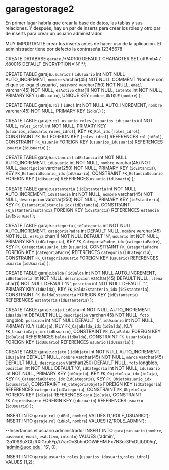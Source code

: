 # garagestorage2

En primer lugar habría que crear la base de datos, las tablas y sus relaciones. Y después, hay un par de inserts para crear los roles y 
otro par de inserts para crear un usuario administrador.

MUY IMPORTANTE crear los inserts antes de hacer uso de la aplicación.
El administrador tiene por defecto la contraseña 12345678


CREATE DATABASE `garaje` /*!40100 DEFAULT CHARACTER SET utf8mb4 */ /*!80016 DEFAULT ENCRYPTION='N' */;

CREATE TABLE garaje.`usuario2` (
  `idUsuario` int NOT NULL AUTO_INCREMENT,
  `nombre` varchar(45) NOT NULL COMMENT 'Nombre con el que se loga el usuario',
  `password` varchar(150) NOT NULL,
  `email` varchar(45) NOT NULL,
  `esActivo` char(1) NOT NULL,
  `intento` int NOT NULL,
  PRIMARY KEY (`idUsuario`),
  UNIQUE KEY `nombre_UNIQUE` (`nombre`)
);

CREATE TABLE garaje.`rol` (
  `idRol` int NOT NULL AUTO_INCREMENT,
  `nombre` varchar(45) NOT NULL,
  PRIMARY KEY (`idRol`)
);

CREATE TABLE garaje.`rol` .`usuario_roles` (
  `usuarios_idusuario` int NOT NULL,
  `roles_idrol` int NOT NULL,
  PRIMARY KEY (`usuarios_idusuario`,`roles_idrol`),
  KEY `FK_Rol_idx` (`roles_idrol`),
  CONSTRAINT `FK_Rol` FOREIGN KEY (`roles_idrol`) REFERENCES `rol` (`idRol`),
  CONSTRAINT `FK_Usuario` FOREIGN KEY (`usuarios_idusuario`) REFERENCES `usuario` (`idUsuario`)
);

CREATE TABLE garaje.`estancia` (
  `idEstancia` int NOT NULL AUTO_INCREMENT,
  `idUsuario` int NOT NULL,
  `nombre` varchar(45) NOT NULL,
  `descripcion` varchar(250) NOT NULL,
  PRIMARY KEY (`idEstancia`),
  KEY `FK_EstanciaUsuario_idx` (`idUsuario`),
  CONSTRAINT `FK_EstanciaUsuario` FOREIGN KEY (`idUsuario`) REFERENCES `usuario` (`idUsuario`)
);

CREATE TABLE garaje.`estanteria` (
  `idEstanteria` int NOT NULL AUTO_INCREMENT,
  `idEstancia` int NOT NULL,
  `nombre` varchar(45) NOT NULL,
  `descripcion` varchar(250) NOT NULL,
  PRIMARY KEY (`idEstanteria`),
  KEY `FK_EstanteriaEstancia_idx` (`idEstancia`),
  CONSTRAINT `FK_EstanteriaEstancia` FOREIGN KEY (`idEstancia`) REFERENCES `estancia` (`idEstancia`)
); 

CREATE TABLE garaje.`categoria` (
  `idCategoria` int NOT NULL AUTO_INCREMENT,
  `categoriaPadre` int DEFAULT NULL,
  `nombre` varchar(45) NOT NULL,
  `esFija` char(1) NOT NULL DEFAULT 'N',
  `usuario` int NOT NULL,
  PRIMARY KEY (`idCategoria`),
  KEY `FK_CategoriaPadre_idx` (`categoriaPadre`),
  KEY `FK_CategoriaUsuario_idx` (`usuario`),
  CONSTRAINT `FK_CategoriaPadre` FOREIGN KEY (`categoriaPadre`) REFERENCES `categoria` (`idCategoria`),
  CONSTRAINT `FK_CategoriaUsuario` FOREIGN KEY (`usuario`) REFERENCES `usuario` (`idUsuario`)
);

CREATE TABLE garaje.`balda` (
  `idBalda` int NOT NULL AUTO_INCREMENT,
  `idEstanteria` int NOT NULL,
  `descripcion` varchar(45) DEFAULT NULL,
  `llena` char(1) NOT NULL DEFAULT 'N',
  `posicion` int NOT NULL DEFAULT '1',
  PRIMARY KEY (`idBalda`),
  KEY `FK_BaldaEstanteria_idx` (`idEstanteria`),
  CONSTRAINT `FK_BaldaEstanteria` FOREIGN KEY (`idEstanteria`) REFERENCES `estanteria` (`idEstanteria`)
);

CREATE TABLE garaje.`caja` (
  `idCaja` int NOT NULL AUTO_INCREMENT,
  `idBalda` int DEFAULT NULL,
  `descripcion` varchar(45) NOT NULL,
  `foto` longblob,
  `posicion` int NOT NULL DEFAULT '0',
  `idUsuario` int NOT NULL,
  PRIMARY KEY (`idCaja`),
  KEY `FK_CajaBalda_idx` (`idBalda`),
  KEY `FK_UsuarioCaja_idx` (`idUsuario`),
  CONSTRAINT `FK_CajaBalda` FOREIGN KEY (`idBalda`) REFERENCES `balda` (`idBalda`),
  CONSTRAINT `FK_UsuarioCaja` FOREIGN KEY (`idUsuario`) REFERENCES `usuario` (`idUsuario`)
);

CREATE TABLE garaje.`objeto` (
  `idObjeto` int NOT NULL AUTO_INCREMENT,
  `idCaja` int DEFAULT NULL,
  `nombre` varchar(45) NOT NULL,
  `marca` varchar(45) DEFAULT NULL,
  `descripcion` varchar(250) DEFAULT NULL,
  `foto` longblob,
  `posicion` int NOT NULL DEFAULT '0',
  `idCategoria` int NOT NULL,
  `idusuario` int NOT NULL,
  PRIMARY KEY (`idObjeto`),
  KEY `FK_ObjetoCaja_idx` (`idCaja`),
  KEY `FK_CategoriaObjeto_idx` (`idCategoria`),
  KEY `FK_ObjetoUsuario_idx` (`idusuario`),
  CONSTRAINT `FK_CategoriaObjeto` FOREIGN KEY (`idCategoria`) REFERENCES `categoria` (`idCategoria`),
  CONSTRAINT `FK_ObjetoCaja` FOREIGN KEY (`idCaja`) REFERENCES `caja` (`idCaja`),
  CONSTRAINT `FK_ObjetoUsuario` FOREIGN KEY (`idusuario`) REFERENCES `usuario` (`idUsuario`)
);

INSERT INTO `garaje`.`rol` (`idRol`, `nombre`) VALUES (1,'ROLE_USUARIO');
INSERT INTO `garaje`.`rol` (`idRol`, `nombre`) VALUES (2,'ROLE_ADMIN');

--Insertamos el usuario administrador
INSERT INTO `garaje`.`usuario` (`nombre`, `password`, `email`, `esActivo`, `intento`)
VALUES ('admin', '$2a$10$SuXGIzRXiGru5Fp//7rarOoSbhnGOWiFHM.Fx7N3or3PxDLtbD05q',
		'admin@uoc.edu', 'S', 0);

INSERT INTO `garaje`.`usuario_roles` (`usuarios_idusuario`,`roles_idrol`)
VALUES (1,2);
